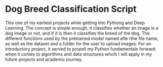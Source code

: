 # Dog Breed Classification Script

This one of my earliest projects while getting into Pythong and Deep Learning. The concept is simple enough, it classifies whether an image is a dog image or not, and if it is then it classifies the breed of the dog.
The different functions used by the pretrained model named afte rthe file name, as well as the dataset and a folder for the user to upload images. For an introductory project, it served to propell my Python
fundamentals forward when it comes to algorithms and data structures whcih I will apply in my future projects and academic journey.
